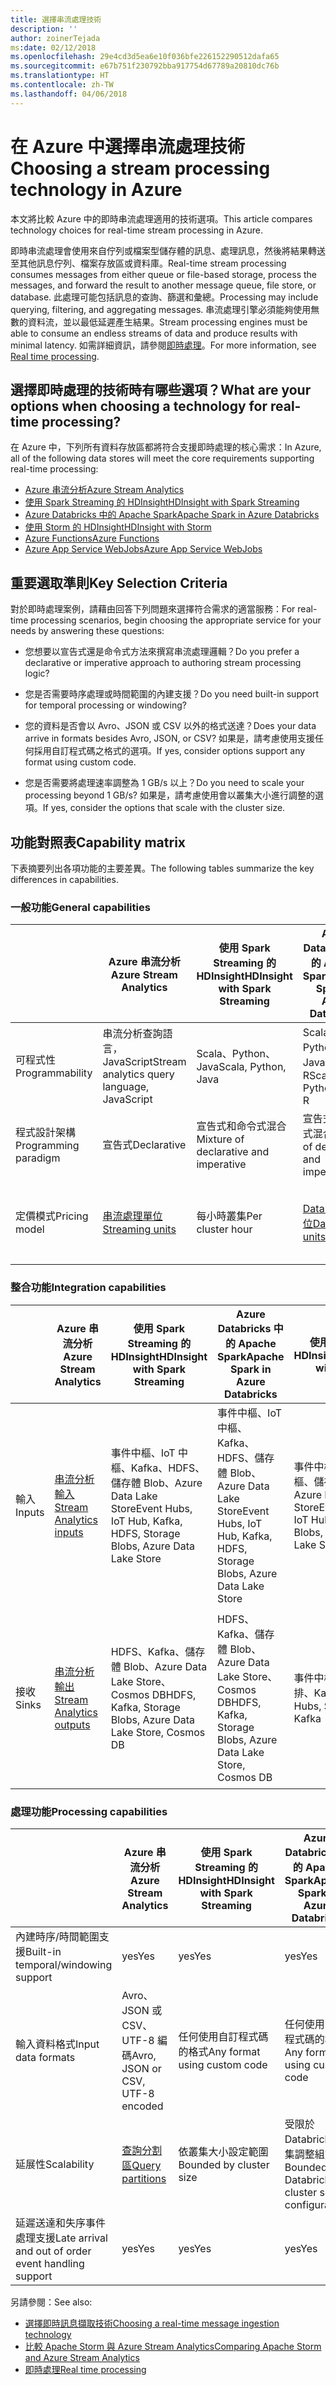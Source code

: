 ```yaml
---
title: 選擇串流處理技術
description: ''
author: zoinerTejada
ms:date: 02/12/2018
ms.openlocfilehash: 29e4cd3d5ea6e10f036bfe226152290512dafa65
ms.sourcegitcommit: e67b751f230792bba917754d67789a20810dc76b
ms.translationtype: HT
ms.contentlocale: zh-TW
ms.lasthandoff: 04/06/2018
---
```

# <a name="choosing-a-stream-processing-technology-in-azure"></a><span data-ttu-id="c1492-102">在 Azure 中選擇串流處理技術</span><span class="sxs-lookup"><span data-stu-id="c1492-102">Choosing a stream processing technology in Azure</span></span>

<span data-ttu-id="c1492-103">本文將比較 Azure 中的即時串流處理適用的技術選項。</span><span class="sxs-lookup"><span data-stu-id="c1492-103">This article compares technology choices for real-time stream processing in Azure.</span></span>

<span data-ttu-id="c1492-104">即時串流處理會使用來自佇列或檔案型儲存體的訊息、處理訊息，然後將結果轉送至其他訊息佇列、檔案存放區或資料庫。</span><span class="sxs-lookup"><span data-stu-id="c1492-104">Real-time stream processing consumes messages from either queue or file-based storage, process the messages, and forward the result to another message queue, file store, or database.</span></span> <span data-ttu-id="c1492-105">此處理可能包括訊息的查詢、篩選和彙總。</span><span class="sxs-lookup"><span data-stu-id="c1492-105">Processing may include querying, filtering, and aggregating messages.</span></span> <span data-ttu-id="c1492-106">串流處理引擎必須能夠使用無數的資料流，並以最低延遲產生結果。</span><span class="sxs-lookup"><span data-stu-id="c1492-106">Stream processing engines must be able to consume an endless streams of data and produce results with minimal latency.</span></span> <span data-ttu-id="c1492-107">如需詳細資訊，請參閱[即時處理](../big-data/real-time-processing.md)。</span><span class="sxs-lookup"><span data-stu-id="c1492-107">For more information, see [Real time processing](../big-data/real-time-processing.md).</span></span>

## <a name="what-are-your-options-when-choosing-a-technology-for-real-time-processing"></a><span data-ttu-id="c1492-108">選擇即時處理的技術時有哪些選項？</span><span class="sxs-lookup"><span data-stu-id="c1492-108">What are your options when choosing a technology for real-time processing?</span></span>
<span data-ttu-id="c1492-109">在 Azure 中，下列所有資料存放區都將符合支援即時處理的核心需求：</span><span class="sxs-lookup"><span data-stu-id="c1492-109">In Azure, all of the following data stores will meet the core requirements supporting real-time processing:</span></span>
- [<span data-ttu-id="c1492-110">Azure 串流分析</span><span class="sxs-lookup"><span data-stu-id="c1492-110">Azure Stream Analytics</span></span>](/azure/stream-analytics/)
- [<span data-ttu-id="c1492-111">使用 Spark Streaming 的 HDInsight</span><span class="sxs-lookup"><span data-stu-id="c1492-111">HDInsight with Spark Streaming</span></span>](/azure/hdinsight/spark/apache-spark-streaming-overview)
- [<span data-ttu-id="c1492-112">Azure Databricks 中的 Apache Spark</span><span class="sxs-lookup"><span data-stu-id="c1492-112">Apache Spark in Azure Databricks</span></span>](/azure/azure-databricks/)
- [<span data-ttu-id="c1492-113">使用 Storm 的 HDInsight</span><span class="sxs-lookup"><span data-stu-id="c1492-113">HDInsight with Storm</span></span>](/azure/hdinsight/storm/apache-storm-overview)
- [<span data-ttu-id="c1492-114">Azure Functions</span><span class="sxs-lookup"><span data-stu-id="c1492-114">Azure Functions</span></span>](/azure/azure-functions/functions-overview)
- [<span data-ttu-id="c1492-115">Azure App Service WebJobs</span><span class="sxs-lookup"><span data-stu-id="c1492-115">Azure App Service WebJobs</span></span>](/azure/app-service/web-sites-create-web-jobs)

## <a name="key-selection-criteria"></a><span data-ttu-id="c1492-116">重要選取準則</span><span class="sxs-lookup"><span data-stu-id="c1492-116">Key Selection Criteria</span></span>

<span data-ttu-id="c1492-117">對於即時處理案例，請藉由回答下列問題來選擇符合需求的適當服務：</span><span class="sxs-lookup"><span data-stu-id="c1492-117">For real-time processing scenarios, begin choosing the appropriate service for your needs by answering these questions:</span></span>

- <span data-ttu-id="c1492-118">您想要以宣告式還是命令式方法來撰寫串流處理邏輯？</span><span class="sxs-lookup"><span data-stu-id="c1492-118">Do you prefer a declarative or imperative approach to authoring stream processing logic?</span></span>

- <span data-ttu-id="c1492-119">您是否需要時序處理或時間範圍的內建支援？</span><span class="sxs-lookup"><span data-stu-id="c1492-119">Do you need built-in support for temporal processing or windowing?</span></span>

- <span data-ttu-id="c1492-120">您的資料是否會以 Avro、JSON 或 CSV 以外的格式送達？</span><span class="sxs-lookup"><span data-stu-id="c1492-120">Does your data arrive in formats besides Avro, JSON, or CSV?</span></span> <span data-ttu-id="c1492-121">如果是，請考慮使用支援任何採用自訂程式碼之格式的選項。</span><span class="sxs-lookup"><span data-stu-id="c1492-121">If yes, consider options support any format using custom code.</span></span>

- <span data-ttu-id="c1492-122">您是否需要將處理速率調整為 1 GB/s 以上？</span><span class="sxs-lookup"><span data-stu-id="c1492-122">Do you need to scale your processing beyond 1 GB/s?</span></span> <span data-ttu-id="c1492-123">如果是，請考慮使用會以叢集大小進行調整的選項。</span><span class="sxs-lookup"><span data-stu-id="c1492-123">If yes, consider the options that scale with the cluster size.</span></span> 

## <a name="capability-matrix"></a><span data-ttu-id="c1492-124">功能對照表</span><span class="sxs-lookup"><span data-stu-id="c1492-124">Capability matrix</span></span>

<span data-ttu-id="c1492-125">下表摘要列出各項功能的主要差異。</span><span class="sxs-lookup"><span data-stu-id="c1492-125">The following tables summarize the key differences in capabilities.</span></span> 

### <a name="general-capabilities"></a><span data-ttu-id="c1492-126">一般功能</span><span class="sxs-lookup"><span data-stu-id="c1492-126">General capabilities</span></span>

| | <span data-ttu-id="c1492-127">Azure 串流分析</span><span class="sxs-lookup"><span data-stu-id="c1492-127">Azure Stream Analytics</span></span> | <span data-ttu-id="c1492-128">使用 Spark Streaming 的 HDInsight</span><span class="sxs-lookup"><span data-stu-id="c1492-128">HDInsight with Spark Streaming</span></span> | <span data-ttu-id="c1492-129">Azure Databricks 中的 Apache Spark</span><span class="sxs-lookup"><span data-stu-id="c1492-129">Apache Spark in Azure Databricks</span></span> | <span data-ttu-id="c1492-130">使用 Storm 的 HDInsight</span><span class="sxs-lookup"><span data-stu-id="c1492-130">HDInsight with Storm</span></span> | <span data-ttu-id="c1492-131">Azure Functions</span><span class="sxs-lookup"><span data-stu-id="c1492-131">Azure Functions</span></span> | <span data-ttu-id="c1492-132">Azure App Service WebJobs</span><span class="sxs-lookup"><span data-stu-id="c1492-132">Azure App Service WebJobs</span></span> |
| --- | --- | --- | --- | --- | --- | --- | 
| <span data-ttu-id="c1492-133">可程式性</span><span class="sxs-lookup"><span data-stu-id="c1492-133">Programmability</span></span> | <span data-ttu-id="c1492-134">串流分析查詢語言，JavaScript</span><span class="sxs-lookup"><span data-stu-id="c1492-134">Stream analytics query language, JavaScript</span></span> | <span data-ttu-id="c1492-135">Scala、Python、Java</span><span class="sxs-lookup"><span data-stu-id="c1492-135">Scala, Python, Java</span></span> | <span data-ttu-id="c1492-136">Scala、Python、Java、R</span><span class="sxs-lookup"><span data-stu-id="c1492-136">Scala, Python, Java, R</span></span> | <span data-ttu-id="c1492-137">Java、C#</span><span class="sxs-lookup"><span data-stu-id="c1492-137">Java, C#</span></span> | <span data-ttu-id="c1492-138">C#、F#、Node.js</span><span class="sxs-lookup"><span data-stu-id="c1492-138">C#, F#, Node.js</span></span> | <span data-ttu-id="c1492-139">C#、Node.js、PHP、Java、Python</span><span class="sxs-lookup"><span data-stu-id="c1492-139">C#, Node.js, PHP, Java, Python</span></span> |
| <span data-ttu-id="c1492-140">程式設計架構</span><span class="sxs-lookup"><span data-stu-id="c1492-140">Programming paradigm</span></span> | <span data-ttu-id="c1492-141">宣告式</span><span class="sxs-lookup"><span data-stu-id="c1492-141">Declarative</span></span> | <span data-ttu-id="c1492-142">宣告式和命令式混合</span><span class="sxs-lookup"><span data-stu-id="c1492-142">Mixture of declarative and imperative</span></span> | <span data-ttu-id="c1492-143">宣告式和命令式混合</span><span class="sxs-lookup"><span data-stu-id="c1492-143">Mixture of declarative and imperative</span></span> | <span data-ttu-id="c1492-144">命令式</span><span class="sxs-lookup"><span data-stu-id="c1492-144">Imperative</span></span> | <span data-ttu-id="c1492-145">命令式</span><span class="sxs-lookup"><span data-stu-id="c1492-145">Imperative</span></span> | <span data-ttu-id="c1492-146">命令式</span><span class="sxs-lookup"><span data-stu-id="c1492-146">Imperative</span></span> |    
| <span data-ttu-id="c1492-147">定價模式</span><span class="sxs-lookup"><span data-stu-id="c1492-147">Pricing model</span></span> | [<span data-ttu-id="c1492-148">串流處理單位</span><span class="sxs-lookup"><span data-stu-id="c1492-148">Streaming units</span></span>](https://azure.microsoft.com/pricing/details/stream-analytics/) | <span data-ttu-id="c1492-149">每小時叢集</span><span class="sxs-lookup"><span data-stu-id="c1492-149">Per cluster hour</span></span> | [<span data-ttu-id="c1492-150">Databricks 單位</span><span class="sxs-lookup"><span data-stu-id="c1492-150">Databricks units</span></span>](https://azure.microsoft.com/pricing/details/databricks/) | <span data-ttu-id="c1492-151">每小時叢集</span><span class="sxs-lookup"><span data-stu-id="c1492-151">Per cluster hour</span></span> | <span data-ttu-id="c1492-152">依函式執行和資源耗用量</span><span class="sxs-lookup"><span data-stu-id="c1492-152">Per function execution and resource consumption</span></span> | <span data-ttu-id="c1492-153">依 App Service 方案時數</span><span class="sxs-lookup"><span data-stu-id="c1492-153">Per app service plan hour</span></span> |  

### <a name="integration-capabilities"></a><span data-ttu-id="c1492-154">整合功能</span><span class="sxs-lookup"><span data-stu-id="c1492-154">Integration capabilities</span></span>

| | <span data-ttu-id="c1492-155">Azure 串流分析</span><span class="sxs-lookup"><span data-stu-id="c1492-155">Azure Stream Analytics</span></span> | <span data-ttu-id="c1492-156">使用 Spark Streaming 的 HDInsight</span><span class="sxs-lookup"><span data-stu-id="c1492-156">HDInsight with Spark Streaming</span></span> | <span data-ttu-id="c1492-157">Azure Databricks 中的 Apache Spark</span><span class="sxs-lookup"><span data-stu-id="c1492-157">Apache Spark in Azure Databricks</span></span> | <span data-ttu-id="c1492-158">使用 Storm 的 HDInsight</span><span class="sxs-lookup"><span data-stu-id="c1492-158">HDInsight with Storm</span></span> | <span data-ttu-id="c1492-159">Azure Functions</span><span class="sxs-lookup"><span data-stu-id="c1492-159">Azure Functions</span></span> | <span data-ttu-id="c1492-160">Azure App Service WebJobs</span><span class="sxs-lookup"><span data-stu-id="c1492-160">Azure App Service WebJobs</span></span> |
| --- | --- | --- | --- | --- | --- | --- | 
| <span data-ttu-id="c1492-161">輸入</span><span class="sxs-lookup"><span data-stu-id="c1492-161">Inputs</span></span> | [<span data-ttu-id="c1492-162">串流分析輸入</span><span class="sxs-lookup"><span data-stu-id="c1492-162">Stream Analytics inputs</span></span>](/azure/stream-analytics/stream-analytics-define-inputs)  | <span data-ttu-id="c1492-163">事件中樞、IoT 中樞、Kafka、HDFS、儲存體 Blob、Azure Data Lake Store</span><span class="sxs-lookup"><span data-stu-id="c1492-163">Event Hubs, IoT Hub, Kafka, HDFS, Storage Blobs, Azure Data Lake Store</span></span>  | <span data-ttu-id="c1492-164">事件中樞、IoT 中樞、Kafka、HDFS、儲存體 Blob、Azure Data Lake Store</span><span class="sxs-lookup"><span data-stu-id="c1492-164">Event Hubs, IoT Hub, Kafka, HDFS, Storage Blobs, Azure Data Lake Store</span></span>  | <span data-ttu-id="c1492-165">事件中樞、IoT 中樞、儲存體 Blob、Azure Data Lake Store</span><span class="sxs-lookup"><span data-stu-id="c1492-165">Event Hubs, IoT Hub, Storage Blobs, Azure Data Lake Store</span></span>  | [<span data-ttu-id="c1492-166">支援的繫結</span><span class="sxs-lookup"><span data-stu-id="c1492-166">Supported bindings</span></span>](/azure/azure-functions/functions-triggers-bindings#supported-bindings) | <span data-ttu-id="c1492-167">服務匯流排、儲存體佇列、儲存體 Blob、事件中樞、Webhook、Cosmos DB、檔案</span><span class="sxs-lookup"><span data-stu-id="c1492-167">Service Bus, Storage Queues, Storage Blobs, Event Hubs, WebHooks, Cosmos DB, Files</span></span> |
| <span data-ttu-id="c1492-168">接收</span><span class="sxs-lookup"><span data-stu-id="c1492-168">Sinks</span></span> |  [<span data-ttu-id="c1492-169">串流分析輸出</span><span class="sxs-lookup"><span data-stu-id="c1492-169">Stream Analytics outputs</span></span>](/azure/stream-analytics/stream-analytics-define-outputs) | <span data-ttu-id="c1492-170">HDFS、Kafka、儲存體 Blob、Azure Data Lake Store、Cosmos DB</span><span class="sxs-lookup"><span data-stu-id="c1492-170">HDFS, Kafka, Storage Blobs, Azure Data Lake Store, Cosmos DB</span></span> | <span data-ttu-id="c1492-171">HDFS、Kafka、儲存體 Blob、Azure Data Lake Store、Cosmos DB</span><span class="sxs-lookup"><span data-stu-id="c1492-171">HDFS, Kafka, Storage Blobs, Azure Data Lake Store, Cosmos DB</span></span> | <span data-ttu-id="c1492-172">事件中樞、服務匯流排、Kafka</span><span class="sxs-lookup"><span data-stu-id="c1492-172">Event Hubs, Service Bus, Kafka</span></span> | [<span data-ttu-id="c1492-173">支援的繫結</span><span class="sxs-lookup"><span data-stu-id="c1492-173">Supported bindings</span></span>](/azure/azure-functions/functions-triggers-bindings#supported-bindings) | <span data-ttu-id="c1492-174">服務匯流排、儲存體佇列、儲存體 Blob、事件中樞、Webhook、Cosmos DB、檔案</span><span class="sxs-lookup"><span data-stu-id="c1492-174">Service Bus, Storage Queues, Storage Blobs, Event Hubs, WebHooks, Cosmos DB, Files</span></span> | 

### <a name="processing-capabilities"></a><span data-ttu-id="c1492-175">處理功能</span><span class="sxs-lookup"><span data-stu-id="c1492-175">Processing capabilities</span></span>

| | <span data-ttu-id="c1492-176">Azure 串流分析</span><span class="sxs-lookup"><span data-stu-id="c1492-176">Azure Stream Analytics</span></span> | <span data-ttu-id="c1492-177">使用 Spark Streaming 的 HDInsight</span><span class="sxs-lookup"><span data-stu-id="c1492-177">HDInsight with Spark Streaming</span></span> | <span data-ttu-id="c1492-178">Azure Databricks 中的 Apache Spark</span><span class="sxs-lookup"><span data-stu-id="c1492-178">Apache Spark in Azure Databricks</span></span> | <span data-ttu-id="c1492-179">使用 Storm 的 HDInsight</span><span class="sxs-lookup"><span data-stu-id="c1492-179">HDInsight with Storm</span></span> | <span data-ttu-id="c1492-180">Azure Functions</span><span class="sxs-lookup"><span data-stu-id="c1492-180">Azure Functions</span></span> | <span data-ttu-id="c1492-181">Azure App Service WebJobs</span><span class="sxs-lookup"><span data-stu-id="c1492-181">Azure App Service WebJobs</span></span> |
| --- | --- | --- | --- | --- | --- | --- | 
| <span data-ttu-id="c1492-182">內建時序/時間範圍支援</span><span class="sxs-lookup"><span data-stu-id="c1492-182">Built-in temporal/windowing support</span></span> | <span data-ttu-id="c1492-183">yes</span><span class="sxs-lookup"><span data-stu-id="c1492-183">Yes</span></span> | <span data-ttu-id="c1492-184">yes</span><span class="sxs-lookup"><span data-stu-id="c1492-184">Yes</span></span> | <span data-ttu-id="c1492-185">yes</span><span class="sxs-lookup"><span data-stu-id="c1492-185">Yes</span></span> | <span data-ttu-id="c1492-186">yes</span><span class="sxs-lookup"><span data-stu-id="c1492-186">Yes</span></span> | <span data-ttu-id="c1492-187">否</span><span class="sxs-lookup"><span data-stu-id="c1492-187">No</span></span> | <span data-ttu-id="c1492-188">否</span><span class="sxs-lookup"><span data-stu-id="c1492-188">No</span></span> |
| <span data-ttu-id="c1492-189">輸入資料格式</span><span class="sxs-lookup"><span data-stu-id="c1492-189">Input data formats</span></span> | <span data-ttu-id="c1492-190">Avro、JSON 或 CSV、UTF-8 編碼</span><span class="sxs-lookup"><span data-stu-id="c1492-190">Avro, JSON or CSV, UTF-8 encoded</span></span> | <span data-ttu-id="c1492-191">任何使用自訂程式碼的格式</span><span class="sxs-lookup"><span data-stu-id="c1492-191">Any format using custom code</span></span> | <span data-ttu-id="c1492-192">任何使用自訂程式碼的格式</span><span class="sxs-lookup"><span data-stu-id="c1492-192">Any format using custom code</span></span> | <span data-ttu-id="c1492-193">任何使用自訂程式碼的格式</span><span class="sxs-lookup"><span data-stu-id="c1492-193">Any format using custom code</span></span> | <span data-ttu-id="c1492-194">任何使用自訂程式碼的格式</span><span class="sxs-lookup"><span data-stu-id="c1492-194">Any format using custom code</span></span> | <span data-ttu-id="c1492-195">任何使用自訂程式碼的格式</span><span class="sxs-lookup"><span data-stu-id="c1492-195">Any format using custom code</span></span> |
| <span data-ttu-id="c1492-196">延展性</span><span class="sxs-lookup"><span data-stu-id="c1492-196">Scalability</span></span> | [<span data-ttu-id="c1492-197">查詢分割區</span><span class="sxs-lookup"><span data-stu-id="c1492-197">Query partitions</span></span>](/azure/stream-analytics/stream-analytics-parallelization) | <span data-ttu-id="c1492-198">依叢集大小設定範圍</span><span class="sxs-lookup"><span data-stu-id="c1492-198">Bounded by cluster size</span></span> | <span data-ttu-id="c1492-199">受限於 Databricks 叢集調整組態</span><span class="sxs-lookup"><span data-stu-id="c1492-199">Bounded by Databricks cluster scale configuration</span></span> | <span data-ttu-id="c1492-200">依叢集大小設定範圍</span><span class="sxs-lookup"><span data-stu-id="c1492-200">Bounded by cluster size</span></span> | <span data-ttu-id="c1492-201">最多可平行處理 200 個函式應用程式執行個體</span><span class="sxs-lookup"><span data-stu-id="c1492-201">Up to 200 function app instances processing in parallel</span></span> | <span data-ttu-id="c1492-202">依 App Service 方案容量設定範圍</span><span class="sxs-lookup"><span data-stu-id="c1492-202">Bounded by app service plan capacity</span></span> | 
| <span data-ttu-id="c1492-203">延遲送達和失序事件處理支援</span><span class="sxs-lookup"><span data-stu-id="c1492-203">Late arrival and out of order event handling support</span></span> | <span data-ttu-id="c1492-204">yes</span><span class="sxs-lookup"><span data-stu-id="c1492-204">Yes</span></span> | <span data-ttu-id="c1492-205">yes</span><span class="sxs-lookup"><span data-stu-id="c1492-205">Yes</span></span> | <span data-ttu-id="c1492-206">yes</span><span class="sxs-lookup"><span data-stu-id="c1492-206">Yes</span></span> | <span data-ttu-id="c1492-207">yes</span><span class="sxs-lookup"><span data-stu-id="c1492-207">Yes</span></span> | <span data-ttu-id="c1492-208">否</span><span class="sxs-lookup"><span data-stu-id="c1492-208">No</span></span> | <span data-ttu-id="c1492-209">否</span><span class="sxs-lookup"><span data-stu-id="c1492-209">No</span></span> |

<span data-ttu-id="c1492-210">另請參閱：</span><span class="sxs-lookup"><span data-stu-id="c1492-210">See also:</span></span>

- [<span data-ttu-id="c1492-211">選擇即時訊息擷取技術</span><span class="sxs-lookup"><span data-stu-id="c1492-211">Choosing a real-time message ingestion technology</span></span>](./real-time-ingestion.md)
- [<span data-ttu-id="c1492-212">比較 Apache Storm 與 Azure Stream Analytics</span><span class="sxs-lookup"><span data-stu-id="c1492-212">Comparing Apache Storm and Azure Stream Analytics</span></span>](/azure/stream-analytics/stream-analytics-comparison-storm)
- [<span data-ttu-id="c1492-213">即時處理</span><span class="sxs-lookup"><span data-stu-id="c1492-213">Real time processing</span></span>](../big-data/real-time-processing.md)
